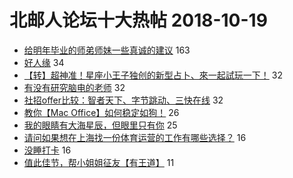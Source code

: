 # 北邮人论坛十大热帖 2018-10-19

- [给明年毕业的师弟师妹一些真诚的建议](https://bbs.byr.cn/article/Job/1995623) 163
- [好人缘](https://bbs.byr.cn/article/Feeling/3083766) 34
- [【转】超神准！星座小王子独创的新型占卜、來一起試玩一下！](https://bbs.byr.cn/article/Constellations/326533) 32
- [有没有研究脑电的老师](https://bbs.byr.cn/article/AimGraduate/1151903) 32
- [社招offer比较：智者天下、字节跳动、三快在线](https://bbs.byr.cn/article/WorkLife/1110187) 32
- [教你【Mac Office】如何稳定如狗！](https://bbs.byr.cn/article/Notebook/176410) 26
- [我的眼睛有大海星辰，但眼里只有你](https://bbs.byr.cn/article/Picture/3223703) 25
- [请问如果想在上海找一份体育运营的工作有哪些选择？](https://bbs.byr.cn/article/BYRatSH/6258) 16
- [没睡打卡](https://bbs.byr.cn/article/Talking/6056305) 16
- [值此佳节，帮小姐姐征友【有王道】](https://bbs.byr.cn/article/Friends/1893885) 11


